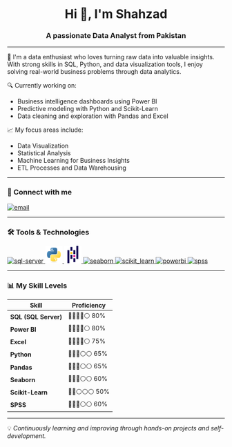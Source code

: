 <h1 align="center">Hi 👋, I'm Shahzad</h1>
<h3 align="center">A passionate Data Analyst from Pakistan</h3>

---

🎯 I'm a data enthusiast who loves turning raw data into valuable insights. With strong skills in SQL, Python, and data visualization tools, I enjoy solving real-world business problems through data analytics.

🔍 Currently working on:
- Business intelligence dashboards using Power BI
- Predictive modeling with Python and Scikit-Learn
- Data cleaning and exploration with Pandas and Excel

📈 My focus areas include:
- Data Visualization
- Statistical Analysis
- Machine Learning for Business Insights
- ETL Processes and Data Warehousing

---

<h3 align="left">📩 Connect with me</h3>
<p align="left">
  <a href="mailto:shahzadsajjad436@gmail.com">
    <img src="https://img.shields.io/badge/Gmail-shahzadsajjad436@gmail.com-D14836?style=for-the-badge&logo=gmail&logoColor=white" alt="email" />
  </a>
</p>

---

<h3 align="left">🛠️ Tools & Technologies</h3>
<p align="left">
  <a href="https://www.microsoft.com/en-us/sql-server" target="_blank" rel="noreferrer">
    <img src="https://www.svgrepo.com/show/303229/microsoft-sql-server-logo.svg" alt="sql-server" width="40" height="40"/>
  </a>
  <a href="https://www.python.org" target="_blank" rel="noreferrer">
    <img src="https://raw.githubusercontent.com/devicons/devicon/master/icons/python/python-original.svg" alt="python" width="40" height="40"/>
  </a>
  <a href="https://pandas.pydata.org/" target="_blank" rel="noreferrer">
    <img src="https://raw.githubusercontent.com/devicons/devicon/2ae2a900d2f041da66e950e4d48052658d850630/icons/pandas/pandas-original.svg" alt="pandas" width="40" height="40"/>
  </a>
  <a href="https://seaborn.pydata.org/" target="_blank" rel="noreferrer">
    <img src="https://seaborn.pydata.org/_images/logo-mark-lightbg.svg" alt="seaborn" width="40" height="40"/>
  </a>
  <a href="https://scikit-learn.org/" target="_blank" rel="noreferrer">
    <img src="https://upload.wikimedia.org/wikipedia/commons/0/05/Scikit_learn_logo_small.svg" alt="scikit_learn" width="40" height="40"/>
  </a>
  <a href="https://powerbi.microsoft.com/" target="_blank" rel="noreferrer">
    <img src="https://img.icons8.com/color/48/000000/power-bi.png" alt="powerbi" width="40" height="40"/>
  </a>
  <a href="https://www.ibm.com/products/spss-statistics" target="_blank" rel="noreferrer">
    <img src="https://img.icons8.com/ios-filled/50/1A1A1A/spss.png" alt="spss" width="40" height="40"/>
  </a>
</p>

---

<h3 align="left">📊 My Skill Levels</h3>

| Skill               | Proficiency |
|--------------------|-------------|
| **SQL (SQL Server)** | 🔵🔵🔵🔵⚪ 80% |
| **Power BI**         | 🔵🔵🔵🔵⚪ 80% |
| **Excel**            | 🔵🔵🔵🔵⚪ 75% |
| **Python**           | 🔵🔵🔵⚪⚪ 65% |
| **Pandas**           | 🔵🔵🔵⚪⚪ 65% |
| **Seaborn**          | 🔵🔵🔵⚪⚪ 60% |
| **Scikit-Learn**     | 🔵🔵⚪⚪⚪ 50% |
| **SPSS**             | 🔵🔵🔵⚪⚪ 60% |

---

💡 *Continuously learning and improving through hands-on projects and self-development.*

